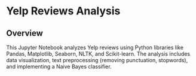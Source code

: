 # Yelp Reviews Analysis

## Overview
This Jupyter Notebook analyzes Yelp reviews using Python libraries like Pandas, Matplotlib, Seaborn, NLTK, and Scikit-learn. The analysis includes data visualization, text preprocessing (removing punctuation, stopwords), and implementing a Naive Bayes classifier.
